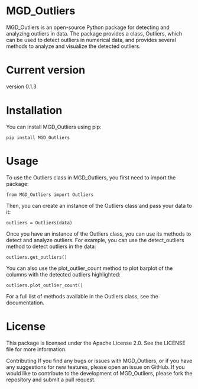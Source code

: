 # MGD_Outliers
MGD_Outliers is an open-source Python package for detecting and analyzing outliers in data. The package provides a class, Outliers, which can be used to detect outliers in numerical data, and provides several methods to analyze and visualize the detected outliers.

# Current version
 version 0.1.3

# Installation

You can install MGD_Outliers using pip:

    pip install MGD_Outliers
    

# Usage

To use the Outliers class in MGD_Outliers, you first need to import the package:

    from MGD_Outliers import Outliers
    

Then, you can create an instance of the Outliers class and pass your data to it:

    outliers = Outliers(data)
 

Once you have an instance of the Outliers class, you can use its methods to detect and analyze outliers. For example, you can use the detect_outliers method to detect outliers in the data:

    outliers.get_outliers()
   

You can also use the plot_outlier_count method to plot barplot of the columns with the detected outliers highlighted:

    outliers.plot_outlier_count()


For a full list of methods available in the Outliers class, see the documentation.

# License
This package is licensed under the Apache License 2.0. See the LICENSE file for more information.


Contributing
If you find any bugs or issues with MGD_Outliers, or if you have any suggestions for new features, please open an issue on GitHub. If you would like to contribute to the development of MGD_Outliers, please fork the repository and submit a pull request.



